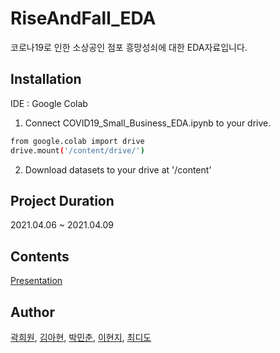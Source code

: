 # RiseAndFall_EDA
코로나19로 인한 소상공인 점포 흥망성쇠에 대한 EDA자료입니다.

## Installation
IDE : Google Colab<br>

1. Connect COVID19_Small_Business_EDA.ipynb to your drive.
```sh
from google.colab import drive
drive.mount('/content/drive/')
```

2. Download datasets to your drive at '/content'

## Project Duration
2021.04.06 ~ 2021.04.09

## Contents
[Presentation](https://github.com/solee328/RiseAndFall_EDA/blob/main/COVID19_Small_Buisness_EDA.pdf)

## Author
[곽희원](https://github.com/HeewonKwak), [김아현](https://github.com/Ah-Hyeon0829), [박민춘](https://github.com/sprical408), [이현지](https://github.com/solee328), [최디도](https://github.com/TitusChoi)

